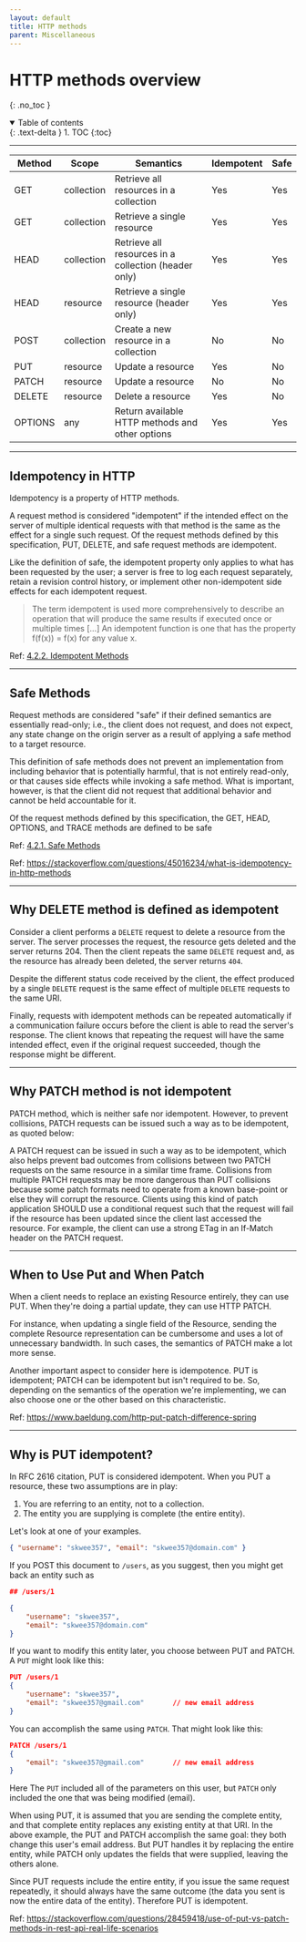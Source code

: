 ```yaml
---
layout: default
title: HTTP methods
parent: Miscellaneous
---
```


# HTTP methods overview
{: .no_toc }

<details open markdown="block">
  <summary>
    Table of contents
  </summary>
  {: .text-delta }
1. TOC
{:toc}
</details>

---



| Method      |      Scope   | Semantics | Idempotent | Safe |
|-----------------|---------------|------------|------------|-----|
|  GET       |  collection     | Retrieve all resources in a collection| Yes | Yes |
|   GET     | collection     | Retrieve a single resource  |  Yes |Yes|
|  HEAD      | collection     | Retrieve all resources in a collection (header only)   | Yes |Yes |
|  HEAD      |  resource    | Retrieve a single resource (header only)  | Yes |  Yes|
| POST       |    collection  | Create a new resource in a collection  | No | No  |
|  PUT      |   resource   | Update a resource  |Yes | No  |
|   PATCH     |   resource   | Update a resource  | No | No |
|   DELETE     |  resource    | Delete a resource  |Yes | No |
|  OPTIONS      | any     | Return available HTTP methods and other options   | Yes | Yes |




---

## Idempotency in HTTP

Idempotency is a property of HTTP methods.

A request method is considered "idempotent" if the intended effect on the server of multiple identical requests with that method is the same as the effect for a single such request. Of the request methods defined by this specification, PUT, DELETE, and safe request methods are idempotent.  

Like the definition of safe, the idempotent property only applies to what has been requested by the user; a server is free to log each request separately, retain a revision control history, or implement other non-idempotent side effects for each idempotent request.  

> The term idempotent is used more comprehensively to describe an operation that will produce the same results if executed once or multiple times [...] An idempotent function is one that has the property f(f(x)) = f(x) for any value x.


Ref: [4.2.2.  Idempotent Methods](https://www.rfc-editor.org/rfc/rfc7231#section-4.2.2)


---

##  Safe Methods

Request methods are considered "safe" if their defined semantics are essentially read-only; i.e., the client does not request, and does not expect, any state change on the origin server as a result of applying a safe method to a target resource.

This definition of safe methods does not prevent an implementation from including behavior that is potentially harmful, that is not entirely read-only, or that causes side effects while invoking a safe method. What is important, however, is that the client did not request that additional behavior and cannot be held accountable for it.

Of the request methods defined by this specification, the GET, HEAD, OPTIONS, and TRACE methods are defined to be safe

Ref: [4.2.1. Safe Methods](https://www.rfc-editor.org/rfc/rfc7231#section-4.2.1)

Ref: https://stackoverflow.com/questions/45016234/what-is-idempotency-in-http-methods



---

##  Why DELETE method is defined as idempotent

Consider a client performs a `DELETE` request to delete a resource from the server. The server processes the request, the resource gets deleted and the server returns 204. Then the client repeats the same `DELETE` request and, as the resource has already been deleted, the server returns `404`.

Despite the different status code received by the client, the effect produced by a single `DELETE` request is the same effect of multiple `DELETE` requests to the same URI.

Finally, requests with idempotent methods can be repeated automatically if a communication failure occurs before the client is able to read the server's response. The client knows that repeating the request will have the same intended effect, even if the original request succeeded, though the response might be different.


---

##  Why PATCH method is not idempotent

PATCH method, which is neither safe nor idempotent. However, to prevent collisions, PATCH requests can be issued such a way as to be idempotent, as quoted below:

A PATCH request can be issued in such a way as to be idempotent, which also helps prevent bad outcomes from collisions between two PATCH requests on the same resource in a similar time frame. Collisions from multiple PATCH requests may be more dangerous than PUT collisions because some patch formats need to operate from a known base-point or else they will corrupt the resource. Clients using this kind of patch application SHOULD use a conditional request such that the request will fail if the resource has been updated since the client last accessed the resource. For example, the client can use a strong ETag in an If-Match header on the PATCH request.



---

## When to Use Put and When Patch

When a client needs to replace an existing Resource entirely, they can use PUT. When they're doing a partial update, they can use HTTP PATCH.

For instance, when updating a single field of the Resource, sending the complete Resource representation can be cumbersome and uses a lot of unnecessary bandwidth. In such cases, the semantics of PATCH make a lot more sense.

Another important aspect to consider here is idempotence. PUT is idempotent; PATCH can be idempotent but isn't required to be. So, depending on the semantics of the operation we're implementing, we can also choose one or the other based on this characteristic.


Ref: https://www.baeldung.com/http-put-patch-difference-spring


---

##  Why is PUT idempotent?

In  RFC 2616 citation, PUT is considered idempotent. When you PUT a resource, these two assumptions are in play:

1. You are referring to an entity, not to a collection.
2. The entity you are supplying is complete (the entire entity).

Let's look at one of your examples.

```json
{ "username": "skwee357", "email": "skwee357@domain.com" }
```

If you POST this document to `/users`, as you suggest, then you might get back an entity such as

```json
## /users/1

{
    "username": "skwee357",
    "email": "skwee357@domain.com"
}
 ```

If you want to modify this entity later, you choose between PUT and PATCH. A `PUT` might look like this:
```json
PUT /users/1
{
    "username": "skwee357",
    "email": "skwee357@gmail.com"       // new email address
}
 ```
You can accomplish the same using `PATCH`. That might look like this:


```json
PATCH /users/1
{
    "email": "skwee357@gmail.com"       // new email address
}

 ```
Here The `PUT` included all of the parameters on this user, but `PATCH` only included the one that was being modified (email).

When using PUT, it is assumed that you are sending the complete entity, and that complete entity replaces any existing entity at that URI. In the above example, the PUT and PATCH accomplish the same goal: they both change this user's email address. But PUT handles it by replacing the entire entity, while PATCH only updates the fields that were supplied, leaving the others alone.

Since PUT requests include the entire entity, if you issue the same request repeatedly, it should always have the same outcome (the data you sent is now the entire data of the entity). Therefore PUT is idempotent.

Ref: https://stackoverflow.com/questions/28459418/use-of-put-vs-patch-methods-in-rest-api-real-life-scenarios









